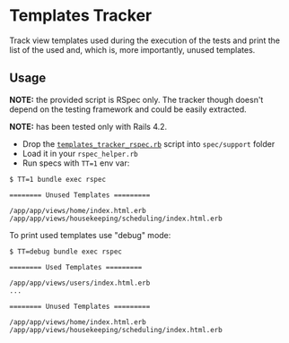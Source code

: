 # Templates Tracker

Track view templates used during the execution of the tests and print the list of the used and, which is, more importantly, unused templates.

## Usage

**NOTE:** the provided script is RSpec only. The tracker though doesn't depend on the testing framework and could be easily extracted.

**NOTE:** has been tested only with Rails 4.2.

- Drop the [`templates_tracker_rspec.rb`](./templates_tracker_rspec.rb) script into `spec/support` folder
- Load it in your `rspec_helper.rb`
- Run specs with `TT=1` env var:
 
```
$ TT=1 bundle exec rspec

======== Unused Templates =========

/app/app/views/home/index.html.erb
/app/app/views/housekeeping/scheduling/index.html.erb
```

To print used templates use "debug" mode:

```
$ TT=debug bundle exec rspec

======== Used Templates =========

/app/app/views/users/index.html.erb
...

======== Unused Templates =========

/app/app/views/home/index.html.erb
/app/app/views/housekeeping/scheduling/index.html.erb
```
